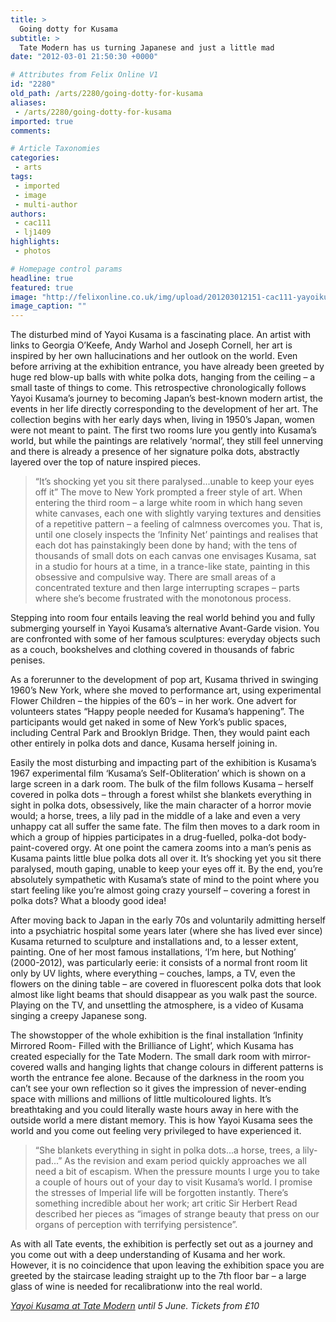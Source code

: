 ```yaml
---
title: >
  Going dotty for Kusama
subtitle: >
  Tate Modern has us turning Japanese and just a little mad
date: "2012-03-01 21:50:30 +0000"

# Attributes from Felix Online V1
id: "2280"
old_path: /arts/2280/going-dotty-for-kusama
aliases:
 - /arts/2280/going-dotty-for-kusama
imported: true
comments:

# Article Taxonomies
categories:
 - arts
tags:
 - imported
 - image
 - multi-author
authors:
 - cac111
 - lj1409
highlights:
 - photos

# Homepage control params
headline: true
featured: true
image: "http://felixonline.co.uk/img/upload/201203012151-cac111-yayoikusama.jpg"
image_caption: ""
---
```


The disturbed mind of Yayoi Kusama is a fascinating place. An artist with links to Georgia O’Keefe, Andy Warhol and Joseph Cornell, her art is inspired by her own hallucinations and her outlook on the world. Even before arriving at the exhibition entrance, you have already been greeted by huge red blow-up balls with white polka dots, hanging from the ceiling – a small taste of things to come.
 This retrospective chronologically follows Yayoi Kusama’s journey to becoming Japan’s best-known modern artist, the events in her life directly corresponding to the development of her art. The collection begins with her early days when, living in 1950’s Japan, women were not meant to paint. The first two rooms lure you gently into Kusama’s world, but while the paintings are relatively ‘normal’, they still feel unnerving and there is already a presence of her signature polka dots, abstractly layered over the top of nature inspired pieces.
> “It’s shocking yet you sit there paralysed...unable to keep your eyes off it”
The move to New York prompted a freer style of art. When entering the third room – a large white room in which hang seven white canvases, each one with slightly varying textures and densities of a repetitive pattern – a feeling of calmness overcomes you. That is, until one closely inspects the ‘Infinity Net’ paintings and realises that each dot has painstakingly been done by hand; with the tens of thousands of small dots on each canvas one envisages Kusama, sat in a studio for hours at a time, in a trance-like state, painting in this obsessive and compulsive way. There are small areas of a concentrated texture and then large interrupting scrapes – parts where she’s become frustrated with the monotonous process.

Stepping into room four entails leaving the real world behind you and fully submerging yourself in Yayoi Kusama’s alternative Avant-Garde vision. You are confronted with some of her famous sculptures: everyday objects such as a couch, bookshelves and clothing covered in thousands of fabric penises.

As a forerunner to the development of pop art, Kusama thrived in swinging 1960’s New York, where she moved to performance art, using experimental Flower Children – the hippies of the 60’s – in her work. One advert for volunteers states “Happy people needed for Kusama’s happening”. The participants would get naked in some of New York’s public spaces, including Central Park and Brooklyn Bridge. Then, they would paint each other entirely in polka dots and dance, Kusama herself joining in.

Easily the most disturbing and impacting part of the exhibition is Kusama’s 1967 experimental film ‘Kusama’s Self-Obliteration’ which is shown on a large screen in a dark room. The bulk of the film follows Kusama – herself covered in polka dots – through a forest whilst she blankets everything in sight in polka dots, obsessively, like the main character of a horror movie would; a horse, trees, a lily pad in the middle of a lake and even a very unhappy cat all suffer the same fate. The film then moves to a dark room in which a group of hippies participates in a drug-fuelled, polka-dot body-paint-covered orgy. At one point the camera zooms into a man’s penis as Kusama paints little blue polka dots all over it. It’s shocking yet you sit there paralysed, mouth gaping, unable to keep your eyes off it. By the end, you’re absolutely sympathetic with Kusama’s state of mind to the point where you start feeling like you’re almost going crazy yourself – covering a forest in polka dots? What a bloody good idea!

After moving back to Japan in the early 70s and voluntarily admitting herself into a psychiatric hospital some years later (where she has lived ever since) Kusama returned to sculpture and installations and, to a lesser extent, painting. One of her most famous installations, ‘I’m here, but Nothing’ (2000-2012), was particularly eerie: it consists of a normal front room lit only by UV lights, where everything – couches, lamps, a TV, even the flowers on the dining table – are covered in fluorescent polka dots that look almost like light beams that should disappear as you walk past the source. Playing on the TV, and unsettling the atmosphere, is a video of Kusama singing a creepy Japanese song.

The showstopper of the whole exhibition is the final installation ‘Infinity Mirrored Room- Filled with the Brilliance of Light’, which Kusama has created especially for the Tate Modern. The small dark room with mirror-covered walls and hanging lights that change colours in different patterns is worth the entrance fee alone. Because of the darkness in the room you can’t see your own reflection so it gives the impression of never-ending space with millions and millions of little multicoloured lights. It’s breathtaking and you could literally waste hours away in here with the outside world a mere distant memory. This is how Yayoi Kusama sees the world and you come out feeling very privileged to have experienced it.
> “She blankets everything in sight in polka dots...a horse, trees, a lily-pad...”
As the revision and exam period quickly approaches we all need a bit of escapism. When the pressure mounts I urge you to take a couple of hours out of your day to visit Kusama’s world. I promise the stresses of Imperial life will be forgotten instantly. There’s something incredible about her work; art critic Sir Herbert Read described her pieces as “images of strange beauty that press on our organs of perception with terrifying persistence”.

As with all Tate events, the exhibition is perfectly set out as a journey and you come out with a deep understanding of Kusama and her work. However, it is no coincidence that upon leaving the exhibition space you are greeted by the staircase leading straight up to the 7th floor bar – a large glass of wine is needed for recalibrationw into the real world.

_[Yayoi Kusama at Tate Modern](http://www.tate.org.uk/modern/exhibitions/yayoikusama/default.shtm?gclid=CJyn2bPWxq4CFeMmtAodPBdvaw) until 5 June. Tickets from £10_
